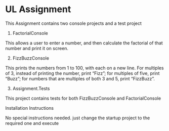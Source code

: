 # UL Assignment

This Assignment contains two console projects and a test project

1. FactorialConsole

This allows a user to enter a number, and then calculate the factorial 
of that number and print it on screen. 


2. FizzBuzzConsole

This prints the numbers from 1 to 100, with each on a new line. 
For multiples of 3, instead of printing the number, print “Fizz”; for multiples of five, 
print “Buzz”; for numbers that are multiples of both 3 and 5, print “FizzBuzz”.


3. Assignment.Tests

This project contains tests for both FizzBuzzConsole and FactorialConsole 


Installation Instructions

No special instructions needed.
just change the startup project to the required one and execute